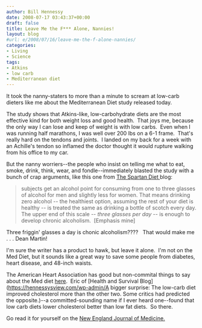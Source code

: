 ```yaml
---
author: Bill Hennessy
date: 2008-07-17 03:43:37+00:00
draft: false
title: Leave Me the F*** Alone, Nannies!
layout: blog
#url: e/2008/07/16/leave-me-the-f-alone-nannies/
categories:
- Living
- Science
tags:
- Atkins
- low carb
- Mediterranean diet
---
```


It took the nanny-staters to more than a minute to scream at low-carb dieters like me about the Mediterranean Diet study released today.

The study shows that Atkins-like, low-carbohydrate diets are the most effective kind for both weight loss and good health.  That joys me, because the only way I can lose and keep of weight is with low carbs.  Even when I was running half marathons, I was well over 200 lbs on a 6-1 frame.  That's really hard on the tendons and joints.  I landed on my back for a week with an Achille's tendon so inflamed the doctor thought it would rupture walking from his office to my car.

But the nanny worriers--the people who insist on telling me what to eat, smoke, drink, think, wear, and fondle--immediately blasted the study with a bunch of crap arguments, like this one from [The Spartan Diet ](https://thespartandiet.blogspot.com/2008/07/mediterranean-diet-research-deeply.html)blog:


> subjects get an alcohol point for consuming from one to three glasses of alcohol for men and slightly less for women. That means drinking zero alcohol -- the healthiest option, assuming the rest of your diet is healthy -- is treated the same as drinking a bottle of scotch every day. The upper end of this scale -- _three glasses per day_ -- is enough to develop chronic alcoholism.  [Emphasis mine]


Three friggin' glasses a day is chonic alcoholism????   That would make me . . . Dean Martin!

I'm sure the writer has a product to hawk, but leave it alone.  I'm not on the Med Diet, but it sounds like a great way to save some people from diabetes, heart disease, and 48-inch waists.

The American Heart Association has good but non-commital things to say about the Med diet [here](https://www.americanheart.org/presenter.jhtml?identifier=4644).  Eric of [Health and Survival Blog](https://hennessysview.com/wp-admin/A bigger surprise: The low-carb diet improved cholesterol more than the other two. Some critics had predicted the opposite.)--a committed-sounding name if I ever heard one--found that low carb diets lower cholesterol better than low fat diets.  So there.

Go read it for yourself on the [New England Journal of Medicine.](https://nejm.org)
